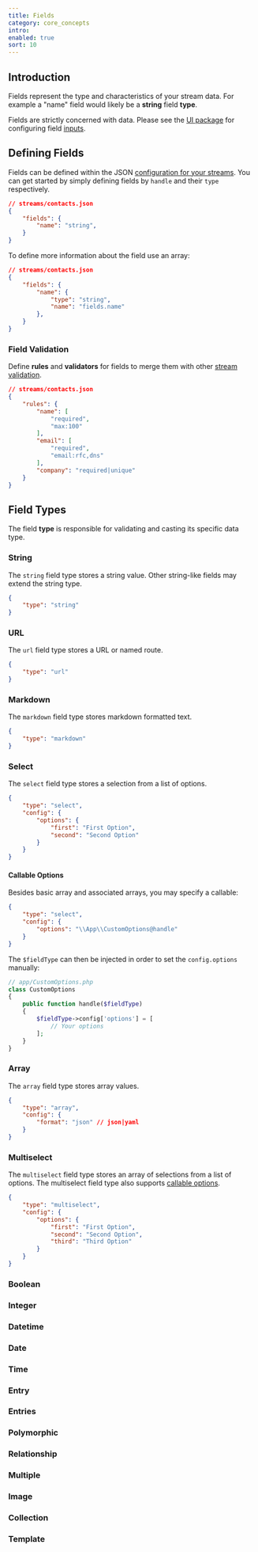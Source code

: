 ```yaml
---
title: Fields
category: core_concepts
intro:
enabled: true
sort: 10
---
```


## Introduction

Fields represent the type and characteristics of your stream data. For example a "name" field would likely be a **string** field __type__.

Fields are strictly concerned with data. Please see the [UI package](../ui/introduction) for configuring field [inputs](../ui/inputs).

## Defining Fields

Fields can be defined within the JSON [configuration for your streams](streams#defining-streams). You can get started by simply defining fields by `handle` and their `type` respectively.

```json
// streams/contacts.json
{
    "fields": {
        "name": "string",
    }
}
```

To define more information about the field use an array:

```json
// streams/contacts.json
{
    "fields": {
        "name": {
            "type": "string",
            "name": "fields.name"
        },
    }
}
```

### Field Validation

Define **rules** and **validators** for fields to merge them with other [stream validation](streams#stream-validation).

```json
// streams/contacts.json
{
    "rules": {
        "name": [
            "required",
            "max:100"
        ],
        "email": [
            "required",
            "email:rfc,dns"
        ],
        "company": "required|unique"
    }
}
```

## Field Types

The field **type** is responsible for validating and casting its specific data type.

### String

The `string` field type stores a string value. Other string-like fields may extend the string type.

```json
{
    "type": "string"
}
```

### URL

The `url` field type stores a URL or named route.

```json
{
    "type": "url"
}
```
    
### Markdown

The `markdown` field type stores markdown formatted text.

```json
{
    "type": "markdown"
}
```

### Select

The `select` field type stores a selection from a list of options.

```json
{
    "type": "select",
    "config": {
        "options": {
            "first": "First Option",
            "second": "Second Option"
        }
    }
}
```

#### Callable Options

Besides basic array and associated arrays, you may specify a callable:

```json
{
    "type": "select",
    "config": {
        "options": "\\App\\CustomOptions@handle"
    }
}
```

The `$fieldType` can then be injected in order to set the `config.options` manually:

```php
// app/CustomOptions.php
class CustomOptions
{
    public function handle($fieldType)
    {
        $fieldType->config['options'] = [
            // Your options
        ];
    }
}
```

### Array

The `array` field type stores array values.

```json
{
    "type": "array",
    "config": {
        "format": "json" // json|yaml
    }
}
```

### Multiselect

The `multiselect` field type stores an array of selections from a list of options. The multiselect field type also supports [callable options](#callable-options).

```json
{
    "type": "multiselect",
    "config": {
        "options": {
            "first": "First Option",
            "second": "Second Option",
            "third": "Third Option"
        }
    }
}
```

### Boolean
### Integer
### Datetime
### Date
### Time
### Entry
### Entries
### Polymorphic
### Relationship
### Multiple
### Image
### Collection
### Template
